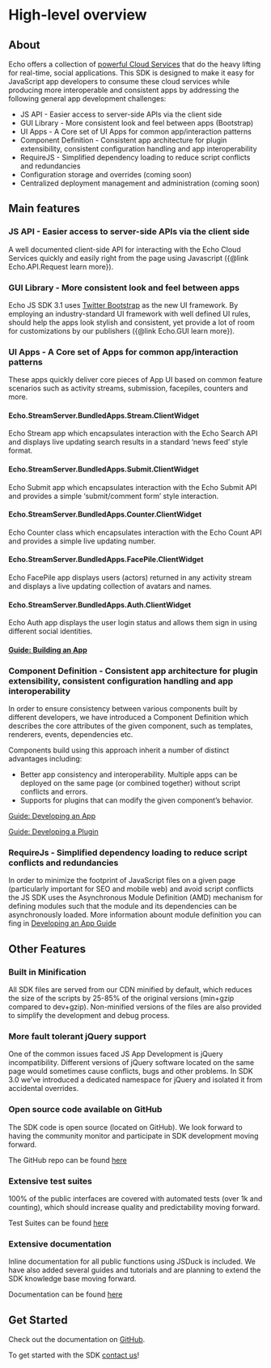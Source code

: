 # High-level overview

## About
Echo offers a collection of [powerful Cloud Services](http://aboutecho.com/WhatWeOffer/EchoPlatform) that do the heavy lifting for real-time, social applications. This SDK is designed to make it easy for JavaScript app developers to consume these cloud services while producing more interoperable and consistent apps by addressing the following general app development challenges:


- JS API - Easier access to server-side APIs via the client side
- GUI Library - More consistent look and feel between apps (Bootstrap)
- UI Apps - A Core set of UI Apps for common app/interaction patterns
- Component Definition - Consistent app architecture for plugin extensibility, consistent configuration handling and app interoperability
- RequireJS - Simplified dependency loading to reduce script conflicts and redundancies
- Configuration storage and overrides (coming soon)
- Centralized deployment management and administration (coming soon)

## Main features

### JS API - Easier access to server-side APIs via the client side
A well documented client-side API for interacting with the Echo Cloud Services quickly and easily right from the page using Javascript ({@link Echo.API.Request learn more}).

### GUI Library - More consistent look and feel between apps
Echo JS SDK 3.1 uses [Twitter Bootstrap](http://twitter.github.com/bootstrap/) as the new UI framework. By employing an industry-standard UI framework with well defined UI rules, should help the apps look stylish and consistent, yet provide a lot of room for customizations by our publishers ({@link Echo.GUI learn more}).

### UI Apps - A Core set of Apps for common app/interaction patterns
These apps quickly deliver core pieces of App UI based on common feature scenarios such as activity streams, submission, facepiles, counters and more.

#### Echo.StreamServer.BundledApps.Stream.ClientWidget
Echo Stream app which encapsulates interaction with the Echo Search API and displays live updating search results in a standard ‘news feed’ style format.

#### Echo.StreamServer.BundledApps.Submit.ClientWidget
Echo Submit app which encapsulates interaction with the Echo Submit API and provides a simple ‘submit/comment form’ style interaction.

#### Echo.StreamServer.BundledApps.Counter.ClientWidget
Echo Counter class which encapsulates interaction with the Echo Count API and provides a simple live updating number.

#### Echo.StreamServer.BundledApps.FacePile.ClientWidget
Echo FacePile app displays users (actors) returned in any activity stream and displays a live updating collection of avatars and names.

#### Echo.StreamServer.BundledApps.Auth.ClientWidget
Echo Auth app displays the user login status and allows them sign in using different social identities.

#### [Guide: Building an App](#!/guide/how_to_develop_app)

### Component Definition - Consistent app architecture for plugin extensibility, consistent configuration handling and app interoperability

In order to ensure consistency between various components built by different developers, we have introduced a Component Definition which describes the core attributes of the given component, such as templates, renderers, events, dependencies etc.

Components build using this approach inherit a number of distinct advantages including:

- Better app consistency and interoperability. Multiple apps can be deployed on the same page (or combined together) without script conflicts and errors.
- Supports for plugins that can modify the given component’s behavior.


[Guide: Developing an App](#!/guide/how_to_develop_app)

[Guide: Developing a Plugin](#!/guide/how_to_develop_plugin)

### RequireJs - Simplified dependency loading to reduce script conflicts and redundancies

In order to minimize the footprint of JavaScript files on a given page (particularly important for SEO and mobile web) and avoid script conflicts the JS SDK uses the Asynchronous Module Definition (AMD) mechanism for defining modules such that the module and its dependencies can be asynchronously loaded. More information abount module definition you can fing in [Developing an App Guide](#!/guide/how_to_develop_app)

## Other Features

### Built in Minification

All SDK files are served from our CDN minified by default, which reduces the size of the scripts by 25-85% of the original versions (min+gzip compared to dev+gzip). Non-minified versions of the files are also provided to simplify the development and debug process.

### More fault tolerant jQuery support

One of the common issues faced JS App Development is jQuery incompatibility. Different versions of jQuery software located on the same page would sometimes cause conflicts, bugs and other problems. In SDK 3.0 we’ve introduced a dedicated namespace for jQuery and isolated it from accidental overrides.

### Open source code available on GitHub

The SDK code is open source (located on GitHub). We look forward to having the community monitor and participate in SDK development moving forward.

The GitHub repo can be found [here](https://github.com/EchoAppsTeam/js-sdk/)

### Extensive test suites

100% of the public interfaces are covered with automated tests (over 1k and counting), which should increase quality and predictability moving forward.

Test Suites can be found [here](http://echoappsteam.github.io/js-sdk/tests/)

### Extensive documentation

Inline documentation for all public functions using JSDuck is included. We have also added several guides and tutorials and are planning to extend the SDK knowledge base moving forward.

Documentation can be found [here](http://echoappsteam.github.io/js-sdk/docs/)

## Get Started

Check out the documentation on [GitHub](http://echoappsteam.github.io/js-sdk/docs/).

To get started with the SDK [contact us](http://aboutecho.com/AboutEcho/Contact)!
